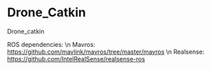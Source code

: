 # Drone_Catkin
Drone_catkin

ROS dependencies: \n
Mavros: https://github.com/mavlink/mavros/tree/master/mavros \n
Realsense:  https://github.com/IntelRealSense/realsense-ros 
